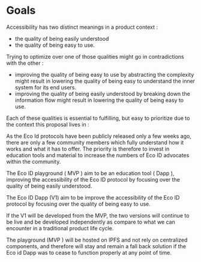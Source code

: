 # Goals

Accessibility has two distinct meanings in a product context :

* the quality of being easily understood
* the quality of being easy to use.

Trying to optimize over one of those qualities might go in contradictions with the other :

* improving the quality of being easy to use by abstracting the complexity might result in lowering the quality of being easy to understand the inner system for its end users.
* improving the quality of being easily understood by breaking down the information flow might result in lowering the quality of being easy to use.

Each of these qualities is essential to fulfilling, but easy to prioritize due to the context this proposal lives in :

As the Eco Id protocols have been publicly released only a few weeks ago, there are only a few community members which fully understand how it works and what it has to offer. The priority is therefore to invest in education tools and material to increase the numbers of Eco ID advocates within the community.

The Eco ID playground ( MVP ) aim to be an education tool ( Dapp ), improving the accessibility of the Eco ID protocol by focusing over the quality of being easily understood.

The Eco ID Dapp (V1) aim to be improve the accessibility of the Eco ID protocol by focusing over the quality of being easy to use.

If the V1 will be developed from the MVP, the two versions will continue to be live and be developed independently as compare to what we can encounter in a traditional product life cycle.

The playground (MVP ) will be hosted on IPFS and not rely on centralized components, and therefore will stay and remain a fall back solution if the Eco id Dapp was to cease to function properly at any point of time.
